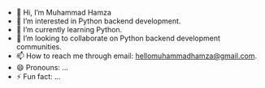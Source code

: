 - 👋 Hi, I’m Muhammad Hamza
- 👀 I’m interested in Python backend development.
- 🌱 I’m currently learning Python.
- 💞️ I’m looking to collaborate on Python backend development communities.
- 📫 How to reach me through email: hellomuhammadhamza@gmail.com.
- 😄 Pronouns: ...
- ⚡ Fun fact: ...

<!---
hello-muhammad-hamza/hello-muhammad-hamza is a ✨ special ✨ repository because its `README.md` (this file) appears on your GitHub profile.
You can click the Preview link to take a look at your changes.
--->
